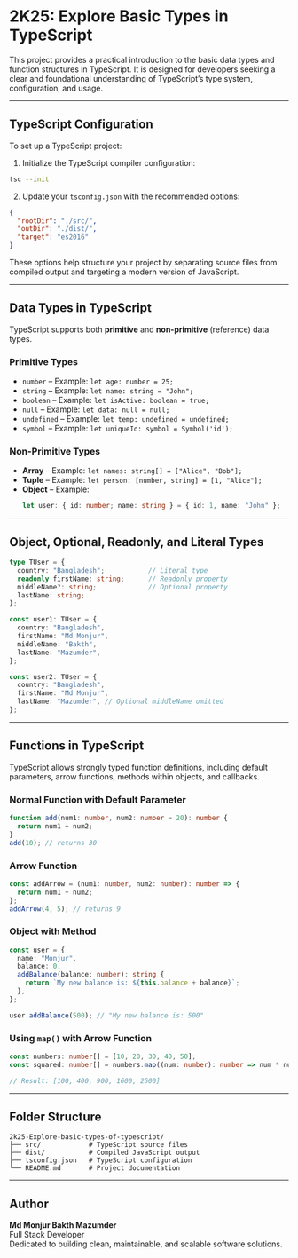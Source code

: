 # 2K25: Explore Basic Types in TypeScript

This project provides a practical introduction to the basic data types and function structures in TypeScript. It is designed for developers seeking a clear and foundational understanding of TypeScript’s type system, configuration, and usage.

---

## TypeScript Configuration

To set up a TypeScript project:

1. Initialize the TypeScript compiler configuration:

```bash
tsc --init
```

2. Update your `tsconfig.json` with the recommended options:

```json
{
  "rootDir": "./src/",
  "outDir": "./dist/",
  "target": "es2016"
}
```

These options help structure your project by separating source files from compiled output and targeting a modern version of JavaScript.

---

## Data Types in TypeScript

TypeScript supports both **primitive** and **non-primitive** (reference) data types.

### Primitive Types

- `number` – Example: `let age: number = 25;`
- `string` – Example: `let name: string = "John";`
- `boolean` – Example: `let isActive: boolean = true;`
- `null` – Example: `let data: null = null;`
- `undefined` – Example: `let temp: undefined = undefined;`
- `symbol` – Example: `let uniqueId: symbol = Symbol('id');`

### Non-Primitive Types

- **Array** – Example: `let names: string[] = ["Alice", "Bob"];`
- **Tuple** – Example: `let person: [number, string] = [1, "Alice"];`
- **Object** – Example:  
  ```ts
  let user: { id: number; name: string } = { id: 1, name: "John" };
  ```

---

## Object, Optional, Readonly, and Literal Types

```ts
type TUser = {
  country: "Bangladesh";           // Literal type
  readonly firstName: string;      // Readonly property
  middleName?: string;             // Optional property
  lastName: string;
};

const user1: TUser = {
  country: "Bangladesh",
  firstName: "Md Monjur",
  middleName: "Bakth",
  lastName: "Mazumder",
};

const user2: TUser = {
  country: "Bangladesh",
  firstName: "Md Monjur",
  lastName: "Mazumder", // Optional middleName omitted
};
```

---

## Functions in TypeScript

TypeScript allows strongly typed function definitions, including default parameters, arrow functions, methods within objects, and callbacks.

### Normal Function with Default Parameter

```ts
function add(num1: number, num2: number = 20): number {
  return num1 + num2;
}
add(10); // returns 30
```

### Arrow Function

```ts
const addArrow = (num1: number, num2: number): number => {
  return num1 + num2;
};
addArrow(4, 5); // returns 9
```

### Object with Method

```ts
const user = {
  name: "Monjur",
  balance: 0,
  addBalance(balance: number): string {
    return `My new balance is: ${this.balance + balance}`;
  },
};

user.addBalance(500); // "My new balance is: 500"
```

### Using `map()` with Arrow Function

```ts
const numbers: number[] = [10, 20, 30, 40, 50];
const squared: number[] = numbers.map((num: number): number => num * num);

// Result: [100, 400, 900, 1600, 2500]
```

---

## Folder Structure

```
2k25-Explore-basic-types-of-typescript/
├── src/            # TypeScript source files
├── dist/           # Compiled JavaScript output
├── tsconfig.json   # TypeScript configuration
└── README.md       # Project documentation
```

---

## Author

**Md Monjur Bakth Mazumder**  
Full Stack Developer  
Dedicated to building clean, maintainable, and scalable software solutions.
